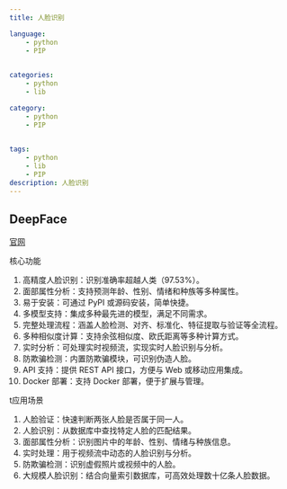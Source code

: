 ```yaml
---
title: 人脸识别

language:
    - python
    - PIP
    

categories:
    - python
    - lib

category:
    - python
    - PIP
   

tags:
    - python
    - lib
    - PIP
description: 人脸识别
---
```


## DeepFace

[官网](https://github.com/serengil/deepface?tab=readme-ov-file)

核心功能
1.	高精度人脸识别：识别准确率超越人类（97.53%）。
2.	面部属性分析：支持预测年龄、性别、情绪和种族等多种属性。
3.	易于安装：可通过 PyPI 或源码安装，简单快捷。
4.	多模型支持：集成多种最先进的模型，满足不同需求。
5.	完整处理流程：涵盖人脸检测、对齐、标准化、特征提取与验证等全流程。
6.	多种相似度计算：支持余弦相似度、欧氏距离等多种计算方式。
7.	实时分析：可处理实时视频流，实现实时人脸识别与分析。
8.	防欺骗检测：内置防欺骗模块，可识别伪造人脸。
9.	API 支持：提供 REST API 接口，方便与 Web 或移动应用集成。
10.	Docker 部署：支持 Docker 部署，便于扩展与管理。

t应用场景
1.	人脸验证：快速判断两张人脸是否属于同一人。
2.	人脸识别：从数据库中查找特定人脸的匹配结果。
3.	面部属性分析：识别图片中的年龄、性别、情绪与种族信息。
4.	实时处理：用于视频流中动态的人脸识别与分析。
5.	防欺骗检测：识别虚假照片或视频中的人脸。
6.	大规模人脸识别：结合向量索引数据库，可高效处理数十亿条人脸数据。